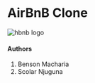 # AirBnB Clone
![hbnb logo](https://imgs.search.brave.com/tx0OONDjqs-Ozq8wVUXoV0oWnvmTAHmA00R6e0ZtO-o/rs:fit:1123:225:1/g:ce/aHR0cHM6Ly90c2Ux/Lm1tLmJpbmcubmV0/L3RoP2lkPU9JUC56/WWxFOGxhNE9aN3g2/TTYySm13MVB3SGFE/SSZwaWQ9QXBp)

#### Authors

1. Benson Macharia
2. Scolar Njuguna
